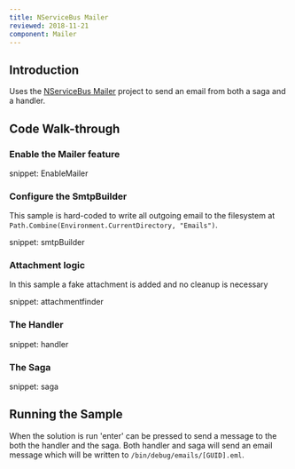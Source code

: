 ```yaml
---
title: NServiceBus Mailer
reviewed: 2018-11-21
component: Mailer
---
```


## Introduction

Uses the [NServiceBus Mailer](/nservicebus/mailer/) project to send an email from both a saga and a handler.

## Code Walk-through

### Enable the Mailer feature

snippet: EnableMailer

### Configure the SmtpBuilder

This sample is hard-coded to write all outgoing email to the filesystem at `Path.Combine(Environment.CurrentDirectory, "Emails")`.

snippet: smtpBuilder

### Attachment logic

In this sample a fake attachment is added and no cleanup is necessary

snippet: attachmentfinder

### The Handler

snippet: handler

### The Saga

snippet: saga

## Running the Sample

When the solution is run 'enter' can be pressed to send a message to the both the handler and the saga. Both handler and saga will send an email message which will be written to `/bin/debug/emails/[GUID].eml`.